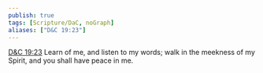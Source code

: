 ```yaml
---
publish: true
tags: [Scripture/DaC, noGraph]
aliases: ["D&C 19:23"]
---
```

[D&C 19:23](https://churchofjesuschrist.org/study/scriptures/dc-testament/dc/19?lang=eng&id=p23#p23) Learn of me, and listen to my words; walk in the meekness of my Spirit, and you shall have peace in me.
